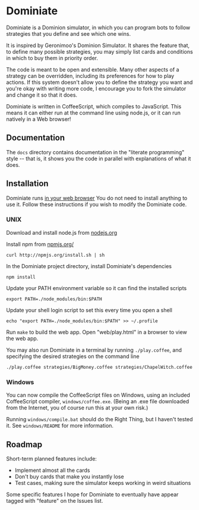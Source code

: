 Dominiate
=========

Dominiate is a Dominion simulator, in which you can program bots to follow
strategies that you define and see which one wins.

It is inspired by Geronimoo's Dominion Simulator. It shares the feature that,
to define many possible strategies, you may simply list cards and conditions in
which to buy them in priority order.

The code is meant to be open and extensible. Many other aspects of a strategy
can be overridden, including its preferences for how to play actions. If this
system doesn't allow you to define the strategy you want and you're okay with
writing more code, I encourage you to fork the simulator and change it so that
it does.

Dominiate is written in CoffeeScript, which compiles to JavaScript. This means
it can either run at the command line using node.js, or it can run natively
in a Web browser!

Documentation
-------------
The `docs` directory contains documentation in the "literate programming" style
-- that is, it shows you the code in parallel with explanations of what it
does.

Installation
------------

Dominiate runs [in your web browser](http://rspeer.github.com/dominiate/play.html)
You do not need to install anything to use it.  Follow these instructions if
you wish to modify the Dominiate code.

### UNIX

Download and install node.js from [nodejs.org](http://nodejs.org)

Install npm from [npmjs.org/](http://npmjs.org/)

    curl http://npmjs.org/install.sh | sh

In the Dominiate project directory, install Dominiate's dependencies

    npm install

Update your PATH environment variable so it can find the installed scripts

    export PATH=./node_modules/bin:$PATH

Update your shell login script to set this every time you open a shell

    echo "export PATH=./node_modules/bin:$PATH" >> ~/.profile

Run `make` to build the web app.  Open "web/play.html" in a browser to view
the web app.

You may also run Dominiate in a terminal by running `./play.coffee`, and
specifying the desired strategies on the command line

    ./play.coffee strategies/BigMoney.coffee strategies/ChapelWitch.coffee

### Windows

You can now compile the CoffeeScript files on Windows, using an
included CoffeeScript compiler, `windows/coffee.exe`. (Being an .exe file
downloaded from the Internet, you of course run this at your own risk.)

Running `windows/compile.bat` should do the Right Thing, but I haven't tested
it. See `windows/README` for more information.

Roadmap
-------
Short-term planned features include:

- Implement almost all the cards
- Don't buy cards that make you instantly lose
- Test cases, making sure the simulator keeps working in weird situations

Some specific features I hope for Dominiate to eventually have appear tagged
with "feature" on the Issues list.
